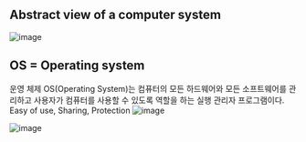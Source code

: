 ## Abstract view of a computer system
![image](https://github.com/rheejin92/Studing/assets/131955566/ef72d566-a2f7-4004-95e9-f2f644afdb64)

## OS = Operating system
운영 체제 OS(Operating System)는 컴퓨터의 모든 하드웨어와 모든 소프트웨어를 관리하고 사용자가 컴퓨터를 사용할 수 있도록 역할을 하는 실행 관리자 프로그램이다.
Easy of use, Sharing, Protection
![image](https://github.com/rheejin92/Studing/assets/131955566/5db54108-827e-4c6f-a00e-867c038d5890)

![image](https://github.com/rheejin92/Studing/assets/131955566/75545404-f258-4ef3-be38-a842aaea2509)

 





